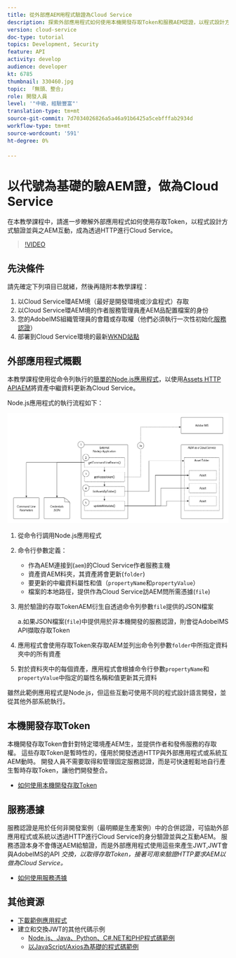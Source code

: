 ```yaml
---
title: 從外部應AEM用程式驗證為Cloud Service
description: 探索外部應用程式如何使用本機開發存取Token和服務AEM認證，以程式設計方式驗證並與HTTPCloud Service互動。
version: cloud-service
doc-type: tutorial
topics: Development, Security
feature: API
activity: develop
audience: developer
kt: 6785
thumbnail: 330460.jpg
topic: 「無頭、整合」
role: 開發人員
level: '"中級，經驗豐富"'
translation-type: tm+mt
source-git-commit: 7d7034026826a5a46a91b6425a5cebfffab2934d
workflow-type: tm+mt
source-wordcount: '591'
ht-degree: 0%

---
```



# 以代號為基礎的驗AEM證，做為Cloud Service

在本教學課程中，請進一步瞭解外部應用程式如何使用存取Token，以程式設計方式驗證並與之AEM互動，成為透過HTTP進行Cloud Service。

>[!VIDEO](https://video.tv.adobe.com/v/330460/?quality=12&learn=on)

## 先決條件

請先確定下列項目已就緒，然後再隨附本教學課程：

1. 以Cloud Service環AEM境（最好是開發環境或沙盒程式）存取
1. 以Cloud Service環AEM境的作者服務管理員產AEM品配置檔案的身份
1. 您的AdobeIMS組織管理員的會籍或存取權（他們必須執行一次性初始化[服務認證](./service-credentials.md)）
1. 部署到Cloud Service環境的最新[WKND站點](https://github.com/adobe/aem-guides-wknd)

## 外部應用程式概觀

本教學課程使用從命令列執行的[簡單的Node.js應用程式](./assets/aem-guides_token-authentication-external-application.zip)，以使用[Assets HTTP APIAEM](https://experienceleague.adobe.com/docs/experience-manager-cloud-service/assets/admin/mac-api-assets.html)將資產中繼資料更新為Cloud Service。

Node.js應用程式的執行流程如下：

![外部應用程式](./assets/overview/external-application.png)

1. 從命令行調用Node.js應用程式
1. 命令行參數定義：
   + 作為AEM連接到(`aem`)的Cloud Service作者服務主機
   + 資產資AEM料夾，其資產將會更新(`folder`)
   + 要更新的中繼資料屬性和值（`propertyName`和`propertyValue`）
   + 檔案的本地路徑，提供作為Cloud Service訪AEM問所需憑據(`file`)
1. 用於驗證的存取TokenAEM衍生自透過命令列參數`file`提供的JSON檔案

   a.如果JSON檔案(`file`)中提供用於非本機開發的服務認證，則會從AdobeIMS API擷取存取Token
1. 應用程式會使用存取Token來存取AEM並列出命令列參數`folder`中所指定資料夾中的所有資產
1. 對於資料夾中的每個資產，應用程式會根據命令行參數`propertyName`和`propertyValue`中指定的屬性名稱和值更新其元資料

雖然此範例應用程式是Node.js，但這些互動可使用不同的程式設計語言開發，並從其他外部系統執行。

## 本機開發存取Token

本機開發存取Token會針對特定環境產AEM生，並提供作者和發佈服務的存取權。  這些存取Token是暫時性的，僅用於開發透過HTTP與外部應用程式或系統互AEM動時。 開發人員不需要取得和管理固定服務認證，而是可快速輕鬆地自行產生暫時存取Token，讓他們開發整合。

+ [如何使用本機開發存取Token](./local-development-access-token.md)

## 服務憑據

服務認證是用於任何非開發案例（最明顯是生產案例）中的合併認證，可協助外部應用程式或系統以透過HTTP進行Cloud Service的身分驗證並與之互動AEM。 服務憑證本身不會傳送AEM給驗證，而是外部應用程式使用這些來產生JWT,JWT會與AdobeIMS的API _交換，以取得存取Token，接著可用來驗證HTTP要求AEM以做為Cloud Service。_

+ [如何使用服務憑據](./service-credentials.md)

## 其他資源

+ [下載範例應用程式](./assets/aem-guides_token-authentication-external-application.zip)
+ 建立和交換JWT的其他代碼示例
   + [Node.js、Java、Python、C#.NET和PHP程式碼範例](https://www.adobe.io/authentication/auth-methods.html#!AdobeDocs/adobeio-auth/master/JWT/samples/samples.md)
   + [以JavaScript/Axios為基礎的程式碼範例](https://github.com/adobe/aemcs-api-client-lib)
